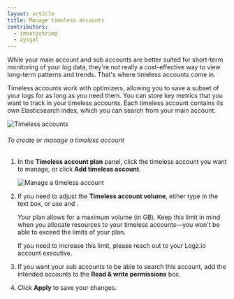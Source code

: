 ```yaml
---
layout: article
title: Manage timeless accounts
contributors:
  - imnotashrimp
  - ayigal
---
```


While your main account and sub accounts are better suited for short-term monitoring of your log data, they're not really a cost-effective way to view long-term patterns and trends. That's where timeless accounts come in.

Timeless accounts work with optimizers, allowing you to save a subset of your logs for as long as you need them. You can store key metrics that you want to track in your timeless accounts. Each timeless account contains its own Elasticsearch index, which you can search from your main account.

![Timeless accounts]({{site.baseurl}}/images/accounts/accounts--timeless-accounts.png)

###### To create or manage a timeless account

1. In the **Timeless account plan** panel, click the timeless account you want to manage, or click **Add timeless account**.

    ![Manage a timeless account]({{site.baseurl}}/images/accounts/accounts--manage-timeless-account.png)

2. If you need to adjust the **Timeless account volume**, either type in the text box, or use <i class="li li-plus"></i> and <i class="li li-minus"></i>.

    <div class="info-box note">
      Your plan allows for a maximum volume (in GB). Keep this limit in mind when you allocate resources to your timeless accounts—you won't be able to exceed the limits of your plan. 
      
      If you need to increase this limit, please reach out to your Logz.io account executive.
    </div>

3. If you want your sub accounts to be able to search this account, add the intended accounts to the **Read & write permissions** box.

4. Click **Apply** to save your changes.

